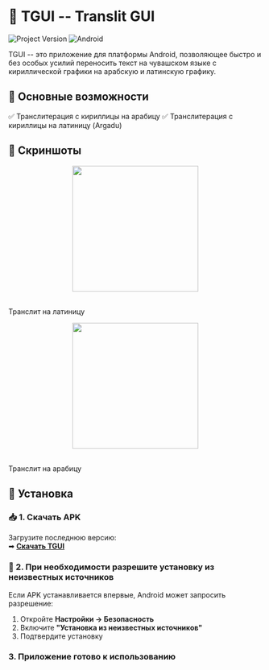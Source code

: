 # 📱 TGUI -- Translit GUI

![Project Version](https://img.shields.io/badge/version-0.2.0a-blue.svg)
![Android](https://img.shields.io/badge/platform-Android-green)

TGUI -- это приложение для платформы Android, позволяющее быстро и без особых усилий переносить текст на чувашском языке с кириллической графики на арабскую и латинскую графику.

## 🚀 Основные возможности

✅ Транслитерация с кириллицы на арабицу 
✅ Транслитерация с кириллицы на латиницу (Argadu)

## 📸 Скриншоты  

<p align="center">
  <img src="https://github.com/user-attachments/assets/e25ff639-6204-42a8-9441-9767070086cb" width="250">  

  <br> Транслит на латиницу 
</p>

<p align="center">
  <img src="https://github.com/user-attachments/assets/794d7489-c34f-4ab1-9dcb-d19cf4219eba" width="250"> 

  <br> Транслит на арабицу  
</p>


## 🔧 Установка  

### 📥 1. Скачать APK  
Загрузите последнюю версию:  
➡ [**Скачать TGUI**](https://github.com/Astargan/TGUI/releases/latest)  

### 📲 2. При необходимости разрешите установку из неизвестных источников  
Если APK устанавливается впервые, Android может запросить разрешение:  
1. Откройте **Настройки → Безопасность**  
2. Включите **"Установка из неизвестных источников"**  
3. Подтвердите установку  

### 3. Приложение готово к использованию
